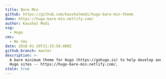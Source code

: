 ```yaml
---
title: Bare Min
github: https://github.com/kaushalmodi/hugo-bare-min-theme
demo: https://hugo-bare-min.netlify.com/
author: Kaushal Modi
ssg:
  - Hugo
cms:
  - No Cms
date: 2018-01-29T21:33:59.000Z
github_branch: master
description: >-
  A bare minimum theme for Hugo (https://gohugo.io) to help develop and debug
  Hugo sites -- https://hugo-bare-min.netlify.com/,
stale: true
---
```

